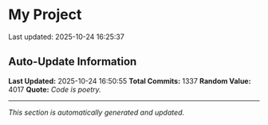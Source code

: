 # My Project


Last updated: 2025-10-24 16:25:37
































































































































































































































































































































































































































































































































































































































































































































































































































































































































































































































































































































































































































































































































































































































































































































































































































































































































































































## Auto-Update Information

**Last Updated:** 2025-10-24 16:50:55
**Total Commits:** 1337
**Random Value:** 4017
**Quote:** _Code is poetry._

---
_This section is automatically generated and updated._